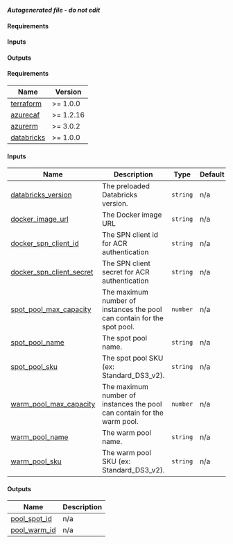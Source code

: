 ***Autogenerated file - do not edit***

#### Requirements

#### Inputs

#### Outputs

<!-- BEGIN_TF_DOCS -->
#### Requirements

| Name | Version |
|------|---------|
| <a name="requirement_terraform"></a> [terraform](#requirement\_terraform) | >= 1.0.0 |
| <a name="requirement_azurecaf"></a> [azurecaf](#requirement\_azurecaf) | >= 1.2.16 |
| <a name="requirement_azurerm"></a> [azurerm](#requirement\_azurerm) | >= 3.0.2 |
| <a name="requirement_databricks"></a> [databricks](#requirement\_databricks) | >= 1.0.0 |

#### Inputs

| Name | Description | Type | Default | Required |
|------|-------------|------|---------|:--------:|
| <a name="input_databricks_version"></a> [databricks\_version](#input\_databricks\_version) | The preloaded Databricks version. | `string` | n/a | yes |
| <a name="input_docker_image_url"></a> [docker\_image\_url](#input\_docker\_image\_url) | The Docker image URL | `string` | n/a | yes |
| <a name="input_docker_spn_client_id"></a> [docker\_spn\_client\_id](#input\_docker\_spn\_client\_id) | The SPN client id for ACR authentication | `string` | n/a | yes |
| <a name="input_docker_spn_client_secret"></a> [docker\_spn\_client\_secret](#input\_docker\_spn\_client\_secret) | The SPN client secret for ACR authentication | `string` | n/a | yes |
| <a name="input_spot_pool_max_capacity"></a> [spot\_pool\_max\_capacity](#input\_spot\_pool\_max\_capacity) | The maximum number of instances the pool can contain for the spot pool. | `number` | n/a | yes |
| <a name="input_spot_pool_name"></a> [spot\_pool\_name](#input\_spot\_pool\_name) | The spot pool name. | `string` | n/a | yes |
| <a name="input_spot_pool_sku"></a> [spot\_pool\_sku](#input\_spot\_pool\_sku) | The spot pool SKU (ex: Standard\_DS3\_v2). | `string` | n/a | yes |
| <a name="input_warm_pool_max_capacity"></a> [warm\_pool\_max\_capacity](#input\_warm\_pool\_max\_capacity) | The maximum number of instances the pool can contain for the warm pool. | `number` | n/a | yes |
| <a name="input_warm_pool_name"></a> [warm\_pool\_name](#input\_warm\_pool\_name) | The warm pool name. | `string` | n/a | yes |
| <a name="input_warm_pool_sku"></a> [warm\_pool\_sku](#input\_warm\_pool\_sku) | The warm pool SKU (ex: Standard\_DS3\_v2). | `string` | n/a | yes |

#### Outputs

| Name | Description |
|------|-------------|
| <a name="output_pool_spot_id"></a> [pool\_spot\_id](#output\_pool\_spot\_id) | n/a |
| <a name="output_pool_warm_id"></a> [pool\_warm\_id](#output\_pool\_warm\_id) | n/a |
<!-- END_TF_DOCS -->